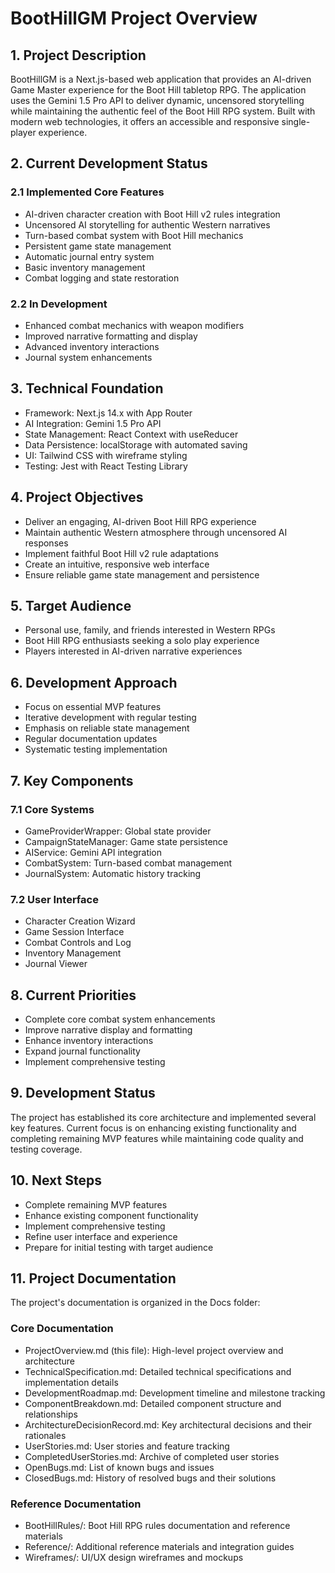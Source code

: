 # BootHillGM Project Overview

## 1. Project Description
BootHillGM is a Next.js-based web application that provides an AI-driven Game Master experience for the Boot Hill tabletop RPG. The application uses the Gemini 1.5 Pro API to deliver dynamic, uncensored storytelling while maintaining the authentic feel of the Boot Hill RPG system. Built with modern web technologies, it offers an accessible and responsive single-player experience.

## 2. Current Development Status

### 2.1 Implemented Core Features
- AI-driven character creation with Boot Hill v2 rules integration
- Uncensored AI storytelling for authentic Western narratives
- Turn-based combat system with Boot Hill mechanics
- Persistent game state management
- Automatic journal entry system
- Basic inventory management
- Combat logging and state restoration

### 2.2 In Development
- Enhanced combat mechanics with weapon modifiers
- Improved narrative formatting and display
- Advanced inventory interactions
- Journal system enhancements

## 3. Technical Foundation
- Framework: Next.js 14.x with App Router
- AI Integration: Gemini 1.5 Pro API
- State Management: React Context with useReducer
- Data Persistence: localStorage with automated saving
- UI: Tailwind CSS with wireframe styling
- Testing: Jest with React Testing Library

## 4. Project Objectives
- Deliver an engaging, AI-driven Boot Hill RPG experience
- Maintain authentic Western atmosphere through uncensored AI responses
- Implement faithful Boot Hill v2 rule adaptations
- Create an intuitive, responsive web interface
- Ensure reliable game state management and persistence

## 5. Target Audience
- Personal use, family, and friends interested in Western RPGs
- Boot Hill RPG enthusiasts seeking a solo play experience
- Players interested in AI-driven narrative experiences

## 6. Development Approach
- Focus on essential MVP features
- Iterative development with regular testing
- Emphasis on reliable state management
- Regular documentation updates
- Systematic testing implementation

## 7. Key Components
### 7.1 Core Systems
- GameProviderWrapper: Global state provider
- CampaignStateManager: Game state persistence
- AIService: Gemini API integration
- CombatSystem: Turn-based combat management
- JournalSystem: Automatic history tracking

### 7.2 User Interface
- Character Creation Wizard
- Game Session Interface
- Combat Controls and Log
- Inventory Management
- Journal Viewer

## 8. Current Priorities
- Complete core combat system enhancements
- Improve narrative display and formatting
- Enhance inventory interactions
- Expand journal functionality
- Implement comprehensive testing

## 9. Development Status
The project has established its core architecture and implemented several key features. Current focus is on enhancing existing functionality and completing remaining MVP features while maintaining code quality and testing coverage.

## 10. Next Steps
- Complete remaining MVP features
- Enhance existing component functionality
- Implement comprehensive testing
- Refine user interface and experience
- Prepare for initial testing with target audience

## 11. Project Documentation
The project's documentation is organized in the Docs folder:

### Core Documentation
- ProjectOverview.md (this file): High-level project overview and architecture
- TechnicalSpecification.md: Detailed technical specifications and implementation details
- DevelopmentRoadmap.md: Development timeline and milestone tracking
- ComponentBreakdown.md: Detailed component structure and relationships
- ArchitectureDecisionRecord.md: Key architectural decisions and their rationales
- UserStories.md: User stories and feature tracking
- CompletedUserStories.md: Archive of completed user stories
- OpenBugs.md: List of known bugs and issues
- ClosedBugs.md: History of resolved bugs and their solutions

### Reference Documentation
- BootHillRules/: Boot Hill RPG rules documentation and reference materials
- Reference/: Additional reference materials and integration guides
- Wireframes/: UI/UX design wireframes and mockups